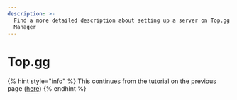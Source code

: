 ```yaml
---
description: >-
  Find a more detailed description about setting up a server on Top.gg with Vote
  Manager
---
```


# Top.gg

{% hint style="info" %}
This continues from the tutorial on the previous page ([here](general.md))
{% endhint %}
